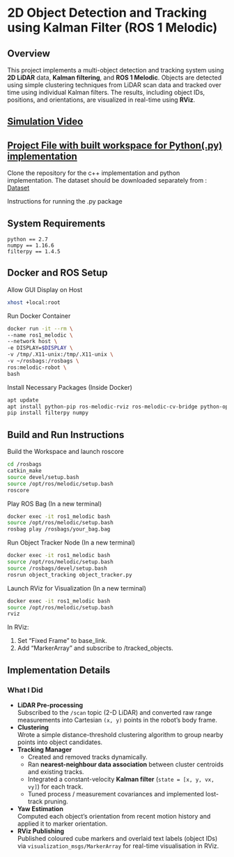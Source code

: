 # 2D Object Detection and Tracking using Kalman Filter (ROS 1 Melodic)

## Overview
This project implements a multi-object detection and tracking system using **2D LiDAR** data, **Kalman filtering**, and **ROS 1 Melodic**. Objects are detected using simple clustering techniques from LiDAR scan data and tracked over time using individual Kalman filters. The results, including object IDs, positions, and orientations, are visualized in real-time using **RViz**.

## [Simulation Video](https://drive.google.com/file/d/1QIQxyvDyjLU-dQq0vyrIazaxxm4Vcyla/view?usp=sharing)

## [Project File with built workspace for Python(.py) implementation](https://drive.google.com/file/d/1FDIc_OrW5SLWYXw_oZuOyq7VyVDa-VZB/view?usp=sharing)
Clone the repository for the c++ implementation and python implementation. The dataset should be downloaded separately from : [Dataset](https://lifelong-robotic-vision.github.io/dataset/scene.html)

Instructions for running the .py package
## System Requirements
   ```
python == 2.7
numpy == 1.16.6
filterpy == 1.4.5
   ```


## Docker and ROS Setup

Allow GUI Display on Host
   ```bash
xhost +local:root
   ```
Run Docker Container
   ```bash
docker run -it --rm \
  --name ros1_melodic \
  --network host \
  -e DISPLAY=$DISPLAY \
  -v /tmp/.X11-unix:/tmp/.X11-unix \
  -v ~/rosbags:/rosbags \
  ros:melodic-robot \
  bash
   ```
Install Necessary Packages (Inside Docker)
```bash
apt update
apt install python-pip ros-melodic-rviz ros-melodic-cv-bridge python-opencv -y
pip install filterpy numpy
   ```

## Build and Run Instructions
Build the Workspace and launch roscore
   ```bash
cd /rosbags
catkin_make
source devel/setup.bash
source /opt/ros/melodic/setup.bash
roscore
   ```
Play ROS Bag (In a new terminal)
   ```bash
docker exec -it ros1_melodic bash
source /opt/ros/melodic/setup.bash
rosbag play /rosbags/your_bag.bag
   ```
Run Object Tracker Node (In a new terminal)
   ```bash
docker exec -it ros1_melodic bash
source /opt/ros/melodic/setup.bash
source /rosbags/devel/setup.bash
rosrun object_tracking object_tracker.py
   ```
Launch RViz for Visualization (In a new terminal)
```bash
docker exec -it ros1_melodic bash
source /opt/ros/melodic/setup.bash
rviz
```
In RViz:
1. Set “Fixed Frame” to base_link.
2. Add “MarkerArray” and subscribe to /tracked_objects.

## Implementation Details

### What I Did
- **LiDAR Pre-processing**  
  Subscribed to the `/scan` topic (2-D LiDAR) and converted raw range measurements into Cartesian `(x, y)` points in the robot’s body frame.
- **Clustering**  
  Wrote a simple distance-threshold clustering algorithm to group nearby points into object candidates.
- **Tracking Manager**  
  - Created and removed tracks dynamically.  
  - Ran **nearest-neighbour data association** between cluster centroids and existing tracks.  
  - Integrated a constant-velocity **Kalman filter** (`state = [x, y, vx, vy]`) for each track.  
  - Tuned process / measurement covariances and implemented lost-track pruning.
- **Yaw Estimation**  
  Computed each object’s orientation from recent motion history and applied it to marker orientation.
- **RViz Publishing**  
  Published coloured cube markers and overlaid text labels (object IDs) via `visualization_msgs/MarkerArray` for real-time visualisation in RViz.



